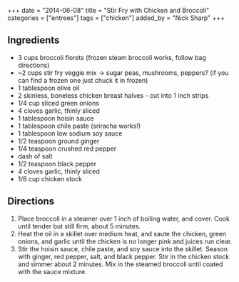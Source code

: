+++
date = "2014-06-08"
title = "Stir Fry with Chicken and Broccoli"
categories = ["entrees"]
tags = ["chicken"]
added_by = "Nick Sharp"
+++

## Ingredients

- 3 cups broccoli florets (frozen steam broccoli works, follow bag directions)
- ~2 cups stir fry veggie mix -> sugar peas, mushrooms, peppers? (if you can find a frozen one just chuck it in frozen)
- 1 tablespoon olive oil
- 2 skinless, boneless chicken breast halves - cut into 1 inch strips
- 1/4 cup sliced green onions
- 4 cloves garlic, thinly sliced
- 1 tablespoon hoisin sauce
- 1 tablespoon chile paste (sriracha works!)
- 1 tablespoon low sodium soy sauce
- 1/2 teaspoon ground ginger
- 1/4 teaspoon crushed red pepper
- dash of salt
- 1/2 teaspoon black pepper
- 4 cloves garlic, thinly sliced
- 1/8 cup chicken stock


## Directions

1.	Place broccoli in a steamer over 1 inch of boiling water, and cover. Cook until tender but still firm, about 5 minutes.
2.	Heat the oil in a skillet over medium heat, and saute the chicken, green onions, and garlic until the chicken is no longer pink and juices run clear.
3.	Stir the hoisin sauce, chile paste, and soy sauce into the skillet. Season with ginger, red pepper, salt, and black pepper. Stir in the chicken stock and simmer about 2 minutes. Mix in the steamed broccoli until coated with the sauce mixture.